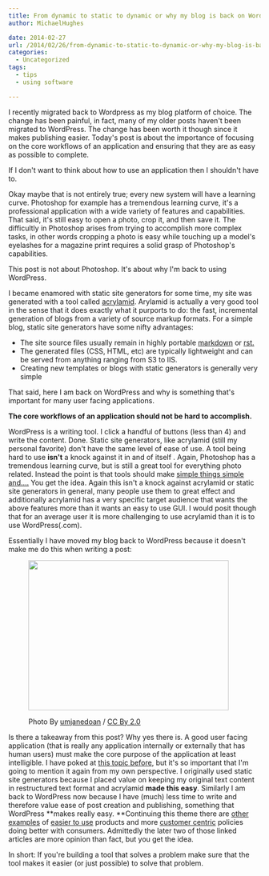 ```yaml
---
title: From dynamic to static to dynamic or why my blog is back on WordPress
author: MichaelHughes

date: 2014-02-27
url: /2014/02/26/from-dynamic-to-static-to-dynamic-or-why-my-blog-is-back-on-wordpress/
categories:
  - Uncategorized
tags:
  - tips
  - using software

---
```

I recently migrated back to Wordpress as my blog platform of choice. The change has been painful, in fact, many of my older posts haven't been migrated to WordPress. The change has been worth it though since it makes publishing easier. Today's post is about the importance of focusing on the core workflows of an application and ensuring that they are as easy as possible to complete.

<!--more-->

If I don't want to think about how to use an application then I shouldn't have to.

Okay maybe that is not entirely true; every new system will have a learning curve. Photoshop for example has a tremendous learning curve, it's a professional application with a wide variety of features and capabilities.  That said, it's still easy to open a photo, crop it, and then save it. The difficultly in Photoshop arises from trying to accomplish more complex tasks, in other words cropping a photo is easy while touching up a model's eyelashes for a magazine print requires a solid grasp of Photoshop's capabilities.

This post is not about Photoshop. It's about why I'm back to using WordPress.

I became enamored with static site generators for some time, my site was generated with a tool called [acrylamid][1]. Arylamid is actually a very good tool in the sense that it does exactly what it purports to do: the fast, incremental generation of blogs from a variety of source markup formats. For a simple blog, static site generators have some nifty advantages:

  * The site source files usually remain in highly portable [markdown][2] or [rst.][3]
  * The generated files (CSS, HTML, etc) are typically lightweight and can be served from anything ranging from S3 to IIS.
  * Creating new templates or blogs with static generators is generally very simple

That said, here I am back on WordPress and why is something that's important for many user facing applications.

**The core workflows of an application should not be hard to accomplish.**

WordPress is a writing tool. I click a handful of buttons (less than 4) and write the content. Done. Static site generators, like acrylamid (still my personal favorite) don't have the same level of ease of use. A tool being hard to use **isn't** a knock against it in and of itself . Again, Photoshop has a tremendous learning curve, but is still a great tool for everything photo related. Instead the point is that tools should make [ simple things simple and….][4] You get the idea. Again this isn't a knock against acrylamid or static site generators in general, many people use them to great effect and additionally acrylamid has a very specific target audience that wants the above features more than it wants an easy to use GUI. I would posit though that for an average user it is more challenging to use acrylamid than it is to use WordPress(.com).

Essentially I have moved my blog back to WordPress because it doesn't make me do this when writing a post:<figure id="attachment_57" style="width: 400px" class="wp-caption aligncenter">

[<img class="wp-image-57 size-full" src="//codinginthetrenches.com/wp-content/uploads/2014/02/497374910_9d8bfb7898_o-e1417402428878.jpg" alt="" width="400" height="300" />][5]<figcaption class="wp-caption-text">Photo By [umjanedoan][6] / [CC By 2.0][7]</figcaption></figure> 

Is there a takeaway from this post? Why yes there is. A good user facing application (that is really any application internally or externally that has human users) must make the core purpose of the application at least intelligible. I have poked at [this topic before][8], but it's so important that I'm going to mention it again from my own perspective. I originally used static site generators because I placed value on keeping my original text content in restructured text format and acrylamid **made this easy**. Similarly I am back to WordPress now because I have (much) less time to write and therefore value ease of post creation and publishing, something that WordPress **makes really easy. **Continuing this theme there are [other examples][9] of [easier to use][10] products and more [customer centric][11] policies doing better with consumers. Admittedly the later two of those linked articles are more opinion than fact, but you get the idea.

In short: If you're building a tool that solves a problem make sure that the tool makes it easier (or just possible) to solve that problem.

 [1]: http://posativ.org/acrylamid/
 [2]: http://daringfireball.net/projects/markdown/
 [3]: http://docutils.sourceforge.net/rst.html
 [4]: https://www.google.com/search?q=simple+things+simple+complex+things+possible
 [5]: //codinginthetrenches.com/wp-content/uploads/2014/02/497374910_9d8bfb7898_o-e1417402428878.jpg
 [6]: http://www.flickr.com/photos/umjanedoan/
 [7]: http://creativecommons.org/licenses/by/2.0/
 [8]: //codinginthetrenches.com/2014/01/07/ux-is-important-for-business-applications-too/ "UX is important for business applications too"
 [9]: http://arstechnica.com/information-technology/2014/01/quarkxpress-the-demise-of-a-design-desk-darling/
 [10]: http://techland.time.com/2012/05/07/six-reasons-why-apple-is-successful/
 [11]: http://www.tibco.com/blog/2013/04/06/valves-steam-is-beloved-by-gamers-while-eas-origin-is-loathed-why/